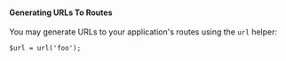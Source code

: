 #### Generating URLs To Routes

You may generate URLs to your application's routes using the `url` helper:

    $url = url('foo');

